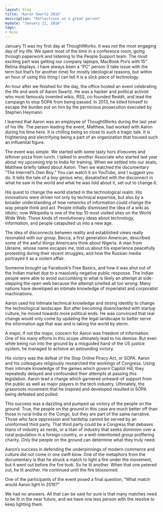 ```yaml
---
layout: blog
title: "Aaron Swartz 2016"
description: "Reflections on a great person"
mydate: "January 11, 2016"
tags:
- misc
---
```

	

January 11 was my first day at ThoughtWorks. It was not the most engaging day of my life. We spent most of the time in a conference room, going through paperwork and listening to the People Support team. The most exciting part was getting our company laptops, MacBook Pro’s with 15” Retina displays. I have always been a “PC” person (I take issue with the term but that’s for another time) for mostly ideological reasons, but within an hour of using this thing I can tell it is a slick piece of technology. 

An hour after we finished for the day, the office hosted an event celebrating the life and work of Aaron Swartz. He was a hacker and political activist who most famously invented wikis, RSS, co-founded Reddit, and lead the campaign to stop SOPA from being passed. In 2013, he killed himself to escape the burden put on him by the pernicious prosecution executed by Stephen Heymann. 

I learned that Aaron was an employee of ThoughtWorks during the last year of his life. The person leading the event, Matthew, had worked with Aaron during his time here. It is chilling being so close to such a tragic tale. It is frightening and electrifying being a part of an organization that housed such an influential figure. 

The event was simple. We started with some tasty hors d’oeuvres and leftover pizza from lunch. I talked to another Associate who started last year about my upcoming trip to India for training. When we settled into our seats, Matthew briefly talked about Aaron. Then we watched the documentary “The Internet’s Own Boy.” You can watch it on YouTube, and I suggest you do. It tells the tale of a boy genius who, dissatisfied with the disconnect in what he saw in the world and what he was told about it, set out to change it. 

His quest to change the world started in the technological realm. His innovations were driven not only by technical expertise, but also by a broader understanding of how networks of information could change the way people think and act. People initially dismissed the idea of a wiki as idiotic; now Wikipedia is one of the top 10 most visited sites on the World Wide Web. These kinds of revolutionary ideas about technology, information, and people catapulted us into a new age. 

The idea of disconnects between reality and established views really resonated with our group. Becca, a first generation American, described some of the awful things Americans think about Nigeria. A man from Ukraine, whose name escapes me, told us about his experience peacefully protesting during their recent struggles, and how the Russian media portrayed it as a violent affair. 

Someone brought up Facebook’s Free Basics, and how it was shut out of the Indian market due to a massively negative public response. The Indian people were able to avoid succumbing to what is likely an attempt at side-stepping the open web because the attempt smelled all too wrong. Many nations have developed an intimate knowledge of imperialist and corporatist machinations. 

Aaron used his intimate technical knowledge and strong identity to change the technological landscape. But after becoming disenchanted with startup culture, he moved towards more political ends. He was convinced that real change would only come by updating the legal landscape to better serve the information age that was and is taking the world by storm. 

A major, if not the major, concern for Aaron was freedom of information. One of his many efforts in this scope ultimately lead to his demise. But even while being run into the ground by a misguided hand of the US justice system, he managed to achieve an astounding victory.

His victory was the defeat of the Stop Online Piracy Act, or SOPA. Aaron and his colleagues religiously researched the workings of Congress. Using their intimate knowledge of the games which govern Capitol Hill, they repeatedly delayed and confounded their attempts at passing this legislation. Aaron lead a charge which garnered unheard-of support from the public as well as major players in the tech industry. Ultimately, the grassroots movement that he inspired and developed resulted in SOPA being defeated and pulled.

This success was a dazzling and pumped up victory of the people on the ground. True, the people on the ground in this case are much better off than those in rural India or the Congo, but they are part of the same narrative. Those who face oppression and hardship cannot be served by an uninformed third party. That third party could be a Congress that debases titans of industry as nerds, or a titan of industry that seeks dominion over a rural population in a foreign country, or a well-intentioned group proffering charity. Only the people on the ground can determine what they truly need. 

Aaron’s success in defending the underpinnings of modern commerce and culture did not come in one swift blow. One of the metaphors from the documentary is that he struck a match to light a fire under the movement, but it went out before the fire took. So he lit another. When that one petered out, he lit another. He continued until the fire blossomed.

One of the participants of the event posed a final question, “What match would Aaron light in 2016?”

We had no answers. All that can be said for sure is that many matches need to be lit in the near future, and we have one less person with the resolve to keep lighting them.

